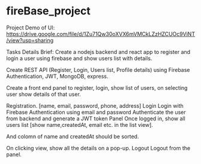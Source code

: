 # fireBase_project

Project Demo of UI: https://drive.google.com/file/d/1Zu71Qw30oXVX6mVMCkLZzHZCUOc9ViNT/view?usp=sharing

Tasks Details Brief: 
Create a nodejs backend and react app to register and login a user using firebase and show users list with details. 

Create REST API (Register, Login, Users list, Profile details) using Firebase Authentication, JWT, MongoDB, express. 

Create a front end panel to register, login, show list of users, on selecting user show details of that user. 

Registration. [name, email, password, phone, address] Login Login with Firebase Authentication using email and password Authenticate the user from backend 
and generate a JWT token Panel Once logged in, show all users list [show name,createdAt, email etc. in the list view]. 

And colomn of name and createdAt should be sorted.

On clicking view, show all the details on a pop-up. Logout Logout from the panel.
